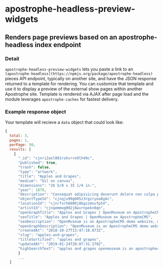 # apostrophe-headless-preview-widgets

## Renders page previews based on an apostrophe-headless index endpoint

### Detail
`apostrophe-headless-preview-widgets` lets you paste a link to an `[apostrophe-headless](https://npmjs.org/package/apostrophe-headless)` pieces API endpoint, typically on another site, and have the JSON response returned to a template for rendering. You can customize that template and use it to display a preview of the external show pages within another Apostrophe site. Template is rendered via AJAX  after page load and the module leverages `apostrophe-caches` for fastest delivery.

### Example response object
Your template will recieve a `data` object that could look like:
```js
{
  total: 3,
  pages: 1,
  perPage: 50,
  results: [
    {
      "_id": "cjnri2axl001rzkvrre9lh49c",
      "published": true,
      "trash": false,
      "type": "artwork",
      "title": "Apples and Grapes",
      "medium": "Oil on canvas",
      "dimensions": "26 5/8 x 35 1/4 in.",
      "year": 1879,
      "description": "Consequat adipisicing deserunt dolore non culpa proident mollit in. Ipsum ullamco proident do anim tempor quis. Esse incididunt sunt ipsum nulla nisi culpa reprehenderit occaecat officia. In eu incididunt amet minim dolor pariatur ipsum nulla. In nisi nisi et tempor occaecat sint et. Commodo magna do ex id id. Aliquip culpa officia laboris aliquip cupidatat culpa in cupidat",
      "objectTypeId": "cjnqju99g005z3rgzryea8g4c",
      "locationId": "cjnrfxrh6000j8bgzzmnufp54",
      "artistId": "cjnqemmog002j8wvrnpekn0qn",
      "openGraphTitle": "Apples and Grapes | OpenMuseum on ApostropheCMS",
      "seoTitle": "Apples and Grapes | OpenMuseum on ApostropheCMS",
      "seoDescription": "OpenMuseum is an ApostropheCMS demo website, more at http://apostrophecms.org",
      "openGraphDescription": "OpenMuseum is an ApostropheCMS demo website, more at http://apostrophecms.org",
      "createdAt": "2018-10-27T13:47:18.873Z",
      "slug": "apples-and-grapes",
      "titleSortified": "apples and grapes",
      "updatedAt": "2019-01-24T20:07:31.170Z",
      "highSearchText": "apples and grapes openmuseum is an apostrophecms demo website more at http apostrophecms org apples and grapes cool apples and grapes apples and grapes cool apples "
      }
      ...
  ]
```
